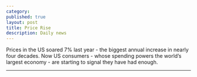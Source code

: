 ```yaml
---
category: 
published: true
layout: post
title: Price Rise
description: Daily news
---
```


<p id="letters">Prices in the US soared 7% last year - the biggest annual increase in nearly four decades. Now US consumers - whose spending powers the world’s largest economy - are starting to signal they have had enough.                                                                                                                                                           </p>


---
